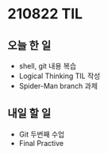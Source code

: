 # 210822 TIL

## 오늘 한 일
- shell, git 내용 복습
- Logical Thinking TIL 작성
- Spider-Man branch 과제

## 내일 할 일
- Git 두번째 수업
- Final Practive
